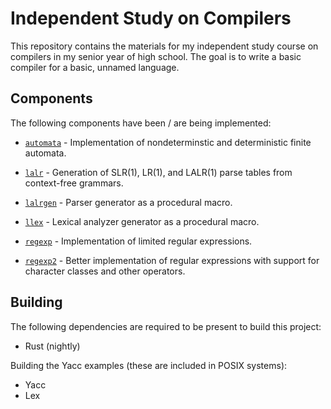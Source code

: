 # Independent Study on Compilers

This repository contains the materials for my independent study course on
compilers in my senior year of high school. The goal is to write a basic
compiler for a basic, unnamed language.

## Components

The following components have been / are being implemented:

-   [`automata`](./automata) - Implementation of nondeterminstic and
    deterministic finite automata.

-   [`lalr`](./lalr) - Generation of SLR(1), LR(1), and LALR(1) parse tables
    from context-free grammars.

-   [`lalrgen`](./lalrgen) - Parser generator as a procedural macro.

-   [`llex`](./llex) - Lexical analyzer generator as a procedural macro.

-   [`regexp`](./regexp) - Implementation of limited regular expressions.

-   [`regexp2`](./regexp2) - Better implementation of regular expressions with
    support for character classes and other operators.

## Building

The following dependencies are required to be present to build this project:

-   Rust (nightly)

Building the Yacc examples (these are included in POSIX systems):

-   Yacc
-   Lex
